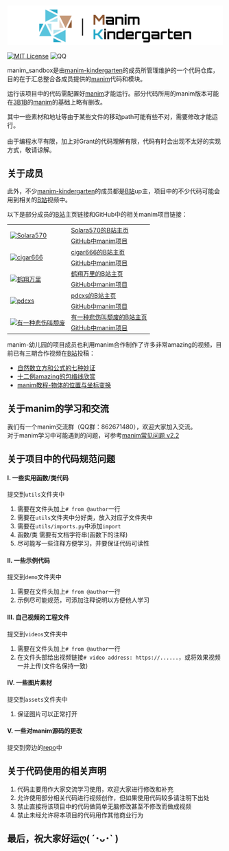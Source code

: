[![logo](assets/logo.png)](https://github.com/manim-kindergarten)

[![MIT License](https://img.shields.io/badge/license-MIT-blue.svg?style=flat)](http://choosealicense.com/licenses/mit/)
![QQ](https://img.shields.io/badge/QQ-862671480-red.svg?style=flat)

manim_sandbox是由[manim-kindergarten](https://github.com/manim-kindergarten)的成员所管理维护的一个代码仓库，目的在于汇总整合各成员提供的[manim](https://github.com/3b1b/manim)代码和模块。

运行该项目中的代码需配置好[manim](https://github.com/3b1b/manim)才能运行。部分代码所用的manim版本可能在[3B1B](https://github.com/3b1b)的[manim](https://github.com/3b1b/manim)的基础上略有删改。

其中一些素材和地址等由于某些文件的移动path可能有些不对，需要修改才能运行。<br>  
由于编程水平有限，加上对Grant的代码理解有限，代码有时会出现不太好的实现方式，敬请谅解。

## 关于成员

此外，不少[manim-kindergarten](https://github.com/manim-kindergarten)的成员都是[B站](https://www.bilibili.com/)up主，项目中的不少代码可能会用到相关的[B站](https://www.bilibili.com/)视频中。<br>

以下是部分成员的[B站](https://www.bilibili.com/)主页链接和GitHub中的相关manim项目链接：

<table>
  <tr>
    <td rowspan="2">
      <a href="https://github.com/Solara570" target="_blank">
        <img src="https://avatars3.githubusercontent.com/u/21032813?s=460&u=43ba8a5a95fe1bc00bd7baedcd2c63987426faa6&v=4" alt="Solara570" width="60" height="60">
      </a>
    </td>
    <td><a href="https://space.bilibili.com/3557916/">Solara570的B站主页</a></td>
  </tr>
  <tr>
    <td><a href="https://github.com/Solara570/demo-solara">GitHub中manim项目</a></td>
  </tr>
  <tr>
    <td rowspan="2">
      <a href="https://github.com/cigar666" target="_blank">
        <img src="https://avatars0.githubusercontent.com/u/37494715?s=400&u=1c0608b3aaeee0116720a5bc79bb55738ef14277&v=4" alt="cigar666" width="60"
        height="60">
      </a>
    </td>
    <td><a href="https://space.bilibili.com/66806831/">cigar666的B站主页</a></td>
  </tr>
  <tr>
    <td><a href="https://github.com/cigar666/my_manim_projects">GitHub中manim项目</a></td>
  </tr>
  <tr>
    <td rowspan="2">
      <a href="https://github.com/Tony031218" target="_blank">
        <img src="https://avatars1.githubusercontent.com/u/44120331?s=460&u=fd846e0820e2880970eb1081ea4a47f84a8708db&v=4" alt="鹤翔万里" width="60"
        height="60">
      </a>
    </td>
    <td><a href="https://space.bilibili.com/171431343/">鹤翔万里的B站主页</a></td>
  </tr>
  <tr>
    <td><a href="https://github.com/Tony031218/manim-projects">GitHub中manim项目</a></td>
  </tr>
  <tr>
    <td rowspan="2">
      <a href="https://github.com/pdcxs" target="_blank">
        <img src="https://avatars0.githubusercontent.com/u/3760797?s=460&u=f410435b95a8ed363008daef04b67fbb627260ee&v=4" alt="pdcxs" width="60"
        height="60">
      </a>
    </td>
    <td><a href="https://space.bilibili.com/10707223/">pdcxs的B站主页</a></td>
  </tr>
  <tr>
    <td><a href="https://github.com/pdcxs/ManimProjects">GitHub中manim项目</a></td>
  </tr>
  <tr>
    <td rowspan="2">
      <a href="https://github.com/136108Haumea" target="_blank" alt="有一种悲伤叫颓废">
        <img src="https://avatars0.githubusercontent.com/u/61341382?s=460&u=9e467aec700e2024c2583112f2388c0234ccc3d6&v=4" alt="有一种悲伤叫颓废" width="60"
        height="60">
      </a>
    </td>
    <td><a href="https://space.bilibili.com/387821788/">有一种悲伤叫颓废的B站主页</a></td>
  </tr>
  <tr>
    <td><a href="https://github.com/136108Haumea/my-manim">GitHub中manim项目</a></td>
  </tr>
</table>

manim-幼儿园的项目成员也利用manim合作制作了许多非常amazing的视频，目前已有三期合作视频在[B站](https://www.bilibili.com/)投稿：
* [自然数立方和公式的七种妙证](https://www.bilibili.com/video/BV1P741117QQ)
* [十二例amazing的包络线欣赏](https://www.bilibili.com/video/BV1zC4y147T3)
* [manim教程-物体的位置与坐标变换](https://www.bilibili.com/video/BV1p54y197cC)

## 关于manim的学习和交流

我们有一个manim交流群（QQ群：862671480），欢迎大家加入交流。<br>
对于manim学习中可能遇到的问题，可参考[manim常见问题 v2.2](https://github.com/manim-kindergarten/manim_sandbox/blob/master/documents/manim%E5%B8%B8%E8%A7%81%E9%97%AE%E9%A2%98v2.2.pdf)<br>

## 关于项目中的代码规范问题

#### Ⅰ. 一些实用函数/类代码
提交到`utils`文件夹中
  1. 需要在文件头加上`# from @author`一行
  2. 需要在`utils`文件夹中分好类，放入对应子文件夹中
  3. 需要在`utils/imports.py`中添加`import`
  4. 函数/类 需要有文档字符串(函数下的注释)
  5. 尽可能写一些注释方便学习，并要保证代码可读性
#### Ⅱ. 一些示例代码
提交到`demo`文件夹中
  1. 需要在文件头加上`# from @author`一行
  2. 示例尽可能规范，可添加注释说明以方便他人学习
#### Ⅲ. 自己视频的工程文件
提交到`videos`文件夹中
  1. 需要在文件头加上`# from @author`一行
  2. 在文件头部给出视频链接`# video address: https://......`，或将效果视频一并上传(文件名保持一致)
#### Ⅳ. 一些图片素材
提交到`assets`文件夹中
  1. 保证图片可以正常打开
#### Ⅴ. 一些对manim源码的更改
提交到旁边的[repo](https://github.com/manim-kindergarten/manim)中

## 关于代码使用的相关声明

  1. 代码主要用作大家交流学习使用，欢迎大家进行修改和补充<br>
  2. 允许使用部分相关代码进行视频创作，但如果使用代码较多请注明下出处<br>
  3. 禁止直接将该项目中的代码做简单无脑修改甚至不修改而做成视频<br>
  4. 禁止未经允许将本项目的代码用作其他商业行为<br>


最后，祝大家好运ღ( ´･ᴗ･` )
------------------
